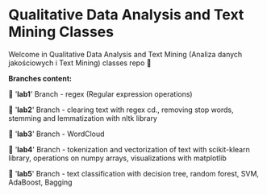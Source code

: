 # Qualitative Data Analysis and Text Mining Classes
Welcome in Qualitative Data Analysis and Text Mining (Analiza danych jakościowych i Text Mining) classes repo 👋

**Branches content:**

🔸 '**lab1**' Branch - regex (Regular expression operations)

🔸 '**lab2**' Branch - clearing text with regex cd., removing stop words, stemming and lemmatization with nltk library

🔸 '**lab3**' Branch - WordCloud

🔸 '**lab4**' Branch - tokenization and vectorization of text with scikit-klearn library, operations on numpy arrays, visualizations with matplotlib

🔸 '**lab5**' Branch - text classification with decision tree, random forest, SVM, AdaBoost, Bagging